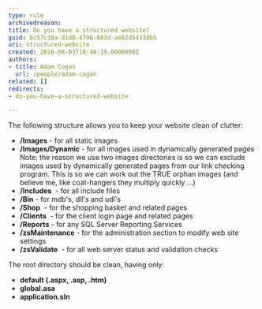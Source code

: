 ```yaml
---
type: rule
archivedreason: 
title: Do you have a structured website?
guid: bc57c30a-d1d8-4796-883d-ae82d54338b5
uri: structured-website
created: 2016-08-03T18:48:19.0000000Z
authors:
- title: Adam Cogan
  url: /people/adam-cogan
related: []
redirects:
- do-you-have-a-structured-website

---
```


The following structure allows you to keep your website clean of clutter:

<!--endintro-->

* **/Images** - for all static images
* **/Images/Dynamic** - for all images used in dynamically generated pages   
  Note: the reason we use two images directories is so we can exclude images used by dynamically generated pages from our link checking program. This is so we can work out the TRUE orphan images (and believe me, like coat-hangers they multiply quickly ...)
* **/Includes**  - for all include files
* **/Bin** - for mdb's, dll's and udl's
* **/Shop**  - for the shopping basket and related pages
* **/Clients**  - for the client login page and related pages
* **/Reports** - for any SQL Server Reporting Services
* **/zsMaintenance** - for the administration section to modify web site settings
* **/zsValidate**  - for all web server status and validation checks

The root directory should be clean, having only:

* **default (.aspx, .asp, .htm)**
* **global.asa**
* **application.sln**

